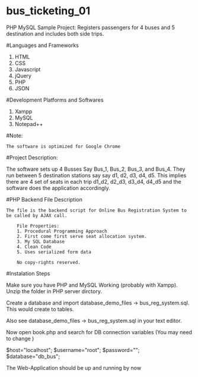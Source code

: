 # bus_ticketing_01
PHP MySQL Sample Project: Registers passengers for 4 buses and 5 destination and includes both side trips.

#Languages and Frameworks

1. HTML
2. CSS 
3. Javascript
4. jQuery
5. PHP
6. JSON

#Development Platforms and Softwares

1. Xampp
2. MySQL
3. Notepad++

#Note: 
    
    The software is optimized for Google Chrome


#Project Description:

   The software sets up 4 Busses Say Bus_1, Bus_2, Bus_3, and Bus_4. They run between 5 destination stations say say d1, d2, d3, d4, d5.
   This implies there are 4 set of seats in each trip d1_d2, d2_d3, d3_d4, d4_d5 and the software does the application accordingly.


#PHP Backend File Description 

    The file is the backend script for Online Bus Registration System to be called by AJAX call.
		
		File Properties:
		1. Procedural Programming Approach
		2. First come first serve seat allocation system.
		3. My SQL Database 
		4. Clean Code
		5. Uses serialized form data
		
		No copy-rights reserved.
		
#Instalation Steps

  Make sure you have PHP and MySQL Working (probably with Xampp).
  Unzip the folder in PHP server dirctory. 
  
  Create a database and import database_demo_files -> bus_reg_system.sql. This would create to tables.
  
  Also see database_demo_files -> bus_reg_system.sql in your text editor.
  
  Now open book.php and search for DB connection variables (You may need to change )
 
  $host="localhost";	$username="root";	$password=""; 		$database="db_bus";
  
  The Web-Application should be up and running by now
  
	
